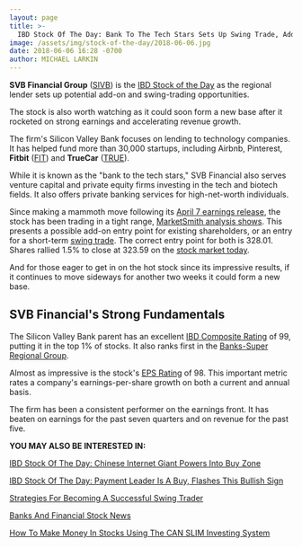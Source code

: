```yaml
---
layout: page
title: >-
  IBD Stock Of The Day: Bank To The Tech Stars Sets Up Swing Trade, Add-On Chances
image: /assets/img/stock-of-the-day/2018-06-06.jpg
date: 2018-06-06 16:28 -0700
author: MICHAEL LARKIN
---
```







**SVB Financial Group** ([SIVB](https://research.investors.com/quote.aspx?symbol=SIVB)) is the [IBD Stock of the Day](https://www.investors.com/research/ibd-stock-of-the-day/) as the regional lender sets up potential add-on and swing-trading opportunities.







The stock is also worth watching as it could soon form a new base after it rocketed on strong earnings and accelerating revenue growth.


The firm's Silicon Valley Bank focuses on lending to technology companies. It has helped fund more than 30,000 startups, including Airbnb, Pinterest, **Fitbit** ([FIT](https://research.investors.com/quote.aspx?symbol=FIT)) and **TrueCar** ([TRUE](https://research.investors.com/quote.aspx?symbol=TRUE)).


While it is known as the "bank to the tech stars," SVB Financial also serves venture capital and private equity firms investing in the tech and biotech fields. It also offers private banking services for high-net-worth individuals.


Since making a mammoth move following its [April 7 earnings release](https://www.investors.com/news/svb-financial-silicon-valley-bank-stock-rises-earnings/), the stock has been trading in a tight range, [MarketSmith analysis shows](https://marketsmith.investors.com/). This presents a possible add-on entry point for existing shareholders, or an entry for a short-term [swing trade](https://swingtrader.investors.com). The correct entry point for both is 328.01. Shares rallied 1.5% to close at 323.59 on the [stock market today](https://www.investors.com/stock-market-today/).


And for those eager to get in on the hot stock since its impressive results, if it continues to move sideways for another two weeks it could form a new base.



**SVB Financial's Strong Fundamentals**
---------------------------------------


The Silicon Valley Bank parent has an excellent [IBD Composite Rating](https://education.investors.com/financial-dictionary/general/composite-rating-cma--smartselect-rgr-) of 99, putting it in the top 1% of stocks. It also ranks first in the [Banks-Super Regional Group](https://www.investors.com/data-tables/industry-group-rankings-apr-26-2018/).


Almost as impressive is the stock's [EPS Rating](https://education.investors.com/financial-dictionary/ibd-terms/eps-rating) of 98. This important metric rates a company's earnings-per-share growth on both a current and annual basis.


The firm has been a consistent performer on the earnings front. It has beaten on earnings for the past seven quarters and on revenue for the past five.


**YOU MAY ALSO BE INTERESTED IN:**


[IBD Stock Of The Day: Chinese Internet Giant Powers Into Buy Zone](https://www.investors.com/research/stock-of-the-day-alibaba-enters-buy-zone/)


[IBD Stock Of The Day: Payment Leader Is A Buy, Flashes This Bullish Sign](https://www.investors.com/research/paypal-in-buy-zone-ibd-stock-of-the-day/)


 [Strategies For Becoming A Successful Swing Trader](https://www.investors.com/ibd-university/swing-trading/)


[Banks And Financial Stock News](https://www.investors.com/news/banks-and-financial-stocks-news-and-analysis-bofa-wellsfargo-jpmorgan-goldmansach/)


[How To Make Money In Stocks Using The CAN SLIM Investing System](https://www.investors.com/ibd-university/can-slim/)





